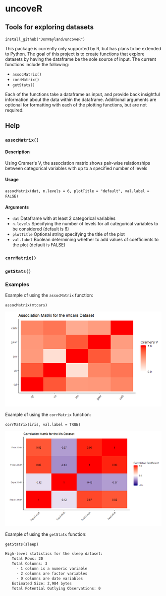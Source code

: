# uncoveR
## Tools for exploring datasets

`install_github("JonWayland/uncoveR")`

This package is currently only supported by R, but has plans to be extended to Python. The goal of this project is to create functions that explore datasets by having the dataframe be the sole source of input. The current functions include the following:
* `assocMatrix()`
* `corrMatrix()`
* `getStats()`

Each of the functions take a dataframe as input, and provide back insightful information about the data within the dataframe. Additional arguments are optional for formatting with each of the plotting functions, but are not required.

## Help

### `assocMatrix()`
#### Description
Using Cramer's V, the association matrix shows pair-wise relationships between categorical variables with up to a specified number of levels
#### Usage
`assocMatrix(dat, n.levels = 6, plotTitle = "default", val.label = FALSE)`
#### Arguments

* `dat` Dataframe with at least 2 categorical variables
* `n.levels`	Specifying the number of levels for all categorical variables to be considered (default is 6)
* `plotTitle` Optional string specifying the title of the plot
* `val.label` Boolean determining whether to add values of coefficients to the plot (default is FALSE)

### `corrMatrix()`
### `getStats()`


### Examples
Example of using the `assocMatrix` function:

`assocMatrix(mtcars)`

![Association Matrix](/images/Association%20Matrix%20mtcars.png)

Example of using the `corrMatrix` function:

`corrMatrix(iris, val.label = TRUE)`

![Correlation Matrix](/images/Correlation%20Matrix%20iris.png)

Example of using the `getStats` function:

`getStats(sleep)`
```
High-level statistics for the sleep dataset:
   Total Rows: 20
   Total Columns: 3
     - 1 column is a numeric variable
     - 2 columns are factor variables
     - 0 columns are date variables
   Estimated Size: 2,984 bytes
   Total Potential Outlying Observations: 0
```
